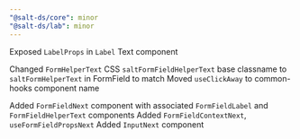 ```yaml
---
"@salt-ds/core": minor
"@salt-ds/lab": minor
---
```


Exposed `LabelProps` in `Label` Text component

Changed `FormHelperText` CSS `saltFormFieldHelperText` base classname to `saltFormHelperText` in FormField to match
Moved `useClickAway` to common-hooks component name

Added `FormFieldNext` component with associated `FormFieldLabel` and `FormFieldHelperText` components
Added `FormFieldContextNext`, `useFormFieldPropsNext`
Added `InputNext` component
